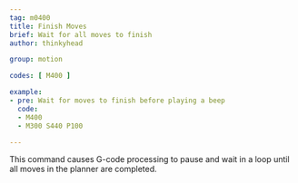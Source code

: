 ```yaml
---
tag: m0400
title: Finish Moves
brief: Wait for all moves to finish
author: thinkyhead

group: motion

codes: [ M400 ]

example:
- pre: Wait for moves to finish before playing a beep
  code:
  - M400
  - M300 S440 P100

---
```


This command causes G-code processing to pause and wait in a loop until all moves in the planner are completed.
